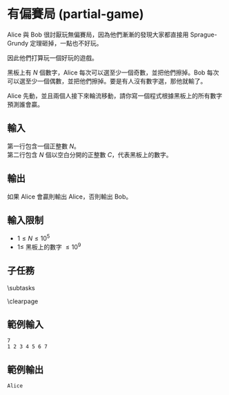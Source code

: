 # 有偏賽局 (partial-game)

Alice 與 Bob 很討厭玩無偏賽局，因為他們漸漸的發現大家都直接用 Sprague-Grundy 定理砸掉，一點也不好玩。

因此他們打算玩一個好玩的遊戲。

黑板上有 $N$ 個數字，Alice 每次可以選至少一個奇數，並把他們擦掉。Bob 每次可以選至少一個偶數，並把他們擦掉。要是有人沒有數字選，那他就輸了。

Alice 先動，並且兩個人接下來輪流移動，請你寫一個程式根據黑板上的所有數字預測誰會贏。

## 輸入
第一行包含一個正整數 $N$。  
第二行包含 $N$ 個以空白分開的正整數 $C$，代表黑板上的數字。

## 輸出
如果 Alice 會贏則輸出 Alice，否則輸出 Bob。

## 輸入限制
 - $1 \leq N \leq 10^5$
 - $1 \leq$ 黑板上的數字 $\leq 10^9$

## 子任務
\subtasks

\clearpage

## 範例輸入
```
7
1 2 3 4 5 6 7
```

## 範例輸出
```
Alice
```
